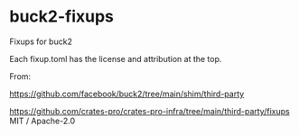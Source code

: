 # buck2-fixups
Fixups for buck2

Each fixup.toml has the license and attribution at the top.

From:

https://github.com/facebook/buck2/tree/main/shim/third-party

https://github.com/crates-pro/crates-pro-infra/tree/main/third-party/fixups
MIT / Apache-2.0


